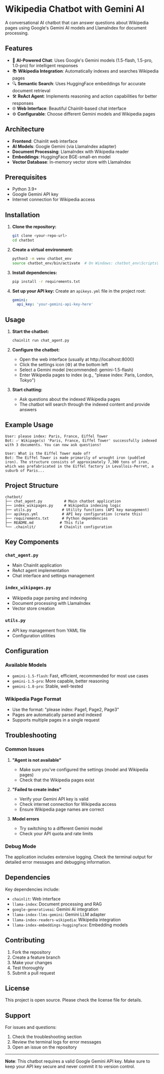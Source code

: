 # Wikipedia Chatbot with Gemini AI

A conversational AI chatbot that can answer questions about Wikipedia pages using Google's Gemini AI models and LlamaIndex for document processing.

## Features

- 🤖 **AI-Powered Chat**: Uses Google's Gemini models (1.5-flash, 1.5-pro, 1.0-pro) for intelligent responses
- 📚 **Wikipedia Integration**: Automatically indexes and searches Wikipedia pages
- 🔍 **Semantic Search**: Uses HuggingFace embeddings for accurate document retrieval
- 🛠️ **ReAct Agent**: Implements reasoning and action capabilities for better responses
- 🌐 **Web Interface**: Beautiful Chainlit-based chat interface
- ⚙️ **Configurable**: Choose different Gemini models and Wikipedia pages

## Architecture

- **Frontend**: Chainlit web interface
- **AI Models**: Google Gemini (via LlamaIndex adapter)
- **Document Processing**: LlamaIndex with Wikipedia reader
- **Embeddings**: HuggingFace BGE-small-en model
- **Vector Database**: In-memory vector store with LlamaIndex

## Prerequisites

- Python 3.9+
- Google Gemini API key
- Internet connection for Wikipedia access

## Installation

1. **Clone the repository:**
   ```bash
   git clone <your-repo-url>
   cd chatbot
   ```

2. **Create a virtual environment:**
   ```bash
   python3 -m venv chatbot_env
   source chatbot_env/bin/activate  # On Windows: chatbot_env\Scripts\activate
   ```

3. **Install dependencies:**
   ```bash
   pip install -r requirements.txt
   ```

4. **Set up your API key:**
   Create an `apikeys.yml` file in the project root:
   ```yaml
   gemini:
     api_key: 'your-gemini-api-key-here'
   ```

## Usage

1. **Start the chatbot:**
   ```bash
   chainlit run chat_agent.py
   ```

2. **Configure the chatbot:**
   - Open the web interface (usually at http://localhost:8000)
   - Click the settings icon (⚙️) at the bottom left
   - Select a Gemini model (recommended: gemini-1.5-flash)
   - Enter Wikipedia pages to index (e.g., "please index: Paris, London, Tokyo")

3. **Start chatting:**
   - Ask questions about the indexed Wikipedia pages
   - The chatbot will search through the indexed content and provide answers

## Example Usage

```
User: please index: Paris, France, Eiffel Tower
Bot: ✅ Wikipage(s) 'Paris, France, Eiffel Tower' successfully indexed with 3 documents. You can now ask questions!

User: What is the Eiffel Tower made of?
Bot: The Eiffel Tower is made primarily of wrought iron (puddled iron). The structure consists of approximately 7,300 tons of iron, which was prefabricated in the Eiffel factory in Levallois-Perret, a suburb of Paris...
```

## Project Structure

```
chatbot/
├── chat_agent.py          # Main chatbot application
├── index_wikipages.py     # Wikipedia indexing logic
├── utils.py              # Utility functions (API key management)
├── apikeys.yml           # API key configuration (create this)
├── requirements.txt      # Python dependencies
├── README.md            # This file
└── .chainlit/           # Chainlit configuration
```

## Key Components

### `chat_agent.py`
- Main Chainlit application
- ReAct agent implementation
- Chat interface and settings management

### `index_wikipages.py`
- Wikipedia page parsing and indexing
- Document processing with LlamaIndex
- Vector store creation

### `utils.py`
- API key management from YAML file
- Configuration utilities

## Configuration

### Available Models
- `gemini-1.5-flash`: Fast, efficient, recommended for most use cases
- `gemini-1.5-pro`: More capable, better reasoning
- `gemini-1.0-pro`: Stable, well-tested

### Wikipedia Page Format
- Use the format: "please index: Page1, Page2, Page3"
- Pages are automatically parsed and indexed
- Supports multiple pages in a single request

## Troubleshooting

### Common Issues

1. **"Agent is not available"**
   - Make sure you've configured the settings (model and Wikipedia pages)
   - Check that the Wikipedia pages exist

2. **"Failed to create index"**
   - Verify your Gemini API key is valid
   - Check internet connection for Wikipedia access
   - Ensure Wikipedia page names are correct

3. **Model errors**
   - Try switching to a different Gemini model
   - Check your API quota and rate limits

### Debug Mode
The application includes extensive logging. Check the terminal output for detailed error messages and debugging information.

## Dependencies

Key dependencies include:
- `chainlit`: Web interface
- `llama-index`: Document processing and RAG
- `google-generativeai`: Gemini AI integration
- `llama-index-llms-gemini`: Gemini LLM adapter
- `llama-index-readers-wikipedia`: Wikipedia integration
- `llama-index-embeddings-huggingface`: Embedding models

## Contributing

1. Fork the repository
2. Create a feature branch
3. Make your changes
4. Test thoroughly
5. Submit a pull request

## License

This project is open source. Please check the license file for details.

## Support

For issues and questions:
1. Check the troubleshooting section
2. Review the terminal logs for error messages
3. Open an issue on the repository

---

**Note**: This chatbot requires a valid Google Gemini API key. Make sure to keep your API key secure and never commit it to version control.
